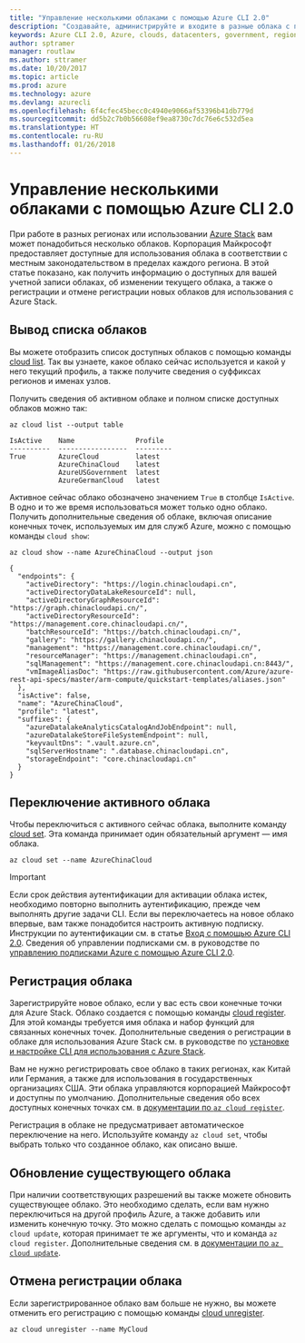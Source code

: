 ```yaml
---
title: "Управление несколькими облаками с помощью Azure CLI 2.0"
description: "Создавайте, администрируйте и входите в разные облака с помощью Azure CLI 2.0."
keywords: Azure CLI 2.0, Azure, clouds, datacenters, government, region, china, germany
author: sptramer
manager: routlaw
ms.author: sttramer
ms.date: 10/20/2017
ms.topic: article
ms.prod: azure
ms.technology: azure
ms.devlang: azurecli
ms.openlocfilehash: 6f4cfec45becc0c4940e9066af53396b41db779d
ms.sourcegitcommit: dd5b2c7b0b56608ef9ea8730c7dc76e6c532d5ea
ms.translationtype: HT
ms.contentlocale: ru-RU
ms.lasthandoff: 01/26/2018
---
```

# <a name="managing-multiple-clouds-with-azure-cli-20"></a>Управление несколькими облаками с помощью Azure CLI 2.0

При работе в разных регионах или использовании [Azure Stack](https://docs.microsoft.com/azure/azure-stack/user/) вам может понадобиться несколько облаков. Корпорация Майкрософт предоставляет доступные для использования облака в соответствии с местным законодательством в пределах каждого региона. В этой статье показано, как получить информацию о доступных для вашей учетной записи облаках, об изменении текущего облака, а также о регистрации и отмене регистрации новых облаков для использования с Azure Stack.

## <a name="listing-clouds"></a>Вывод списка облаков

Вы можете отобразить список доступных облаков с помощью команды [cloud list](/cli/azure/cloud#list). Так вы узнаете, какое облако сейчас используется и какой у него текущий профиль, а также получите сведения о суффиксах регионов и именах узлов.

Получить сведения об активном облаке и полном списке доступных облаков можно так:

```azurecli
az cloud list --output table
```

```output
IsActive    Name               Profile
----------  -----------------  ---------
True        AzureCloud         latest
            AzureChinaCloud    latest
            AzureUSGovernment  latest
            AzureGermanCloud   latest
```

Активное сейчас облако обозначено значением `True` в столбце `IsActive`. В одно и то же время использоваться может только одно облако. Получить дополнительные сведения об облаке, включая описание конечных точек, используемых им для служб Azure, можно с помощью команды `cloud show`:

```azurecli
az cloud show --name AzureChinaCloud --output json
```

```output
{
  "endpoints": {
    "activeDirectory": "https://login.chinacloudapi.cn",
    "activeDirectoryDataLakeResourceId": null,
    "activeDirectoryGraphResourceId": "https://graph.chinacloudapi.cn/",
    "activeDirectoryResourceId": "https://management.core.chinacloudapi.cn/",
    "batchResourceId": "https://batch.chinacloudapi.cn/",
    "gallery": "https://gallery.chinacloudapi.cn/",
    "management": "https://management.core.chinacloudapi.cn/",
    "resourceManager": "https://management.chinacloudapi.cn",
    "sqlManagement": "https://management.core.chinacloudapi.cn:8443/",
    "vmImageAliasDoc": "https://raw.githubusercontent.com/Azure/azure-rest-api-specs/master/arm-compute/quickstart-templates/aliases.json"
  },
  "isActive": false,
  "name": "AzureChinaCloud",
  "profile": "latest",
  "suffixes": {
    "azureDatalakeAnalyticsCatalogAndJobEndpoint": null,
    "azureDatalakeStoreFileSystemEndpoint": null,
    "keyvaultDns": ".vault.azure.cn",
    "sqlServerHostname": ".database.chinacloudapi.cn",
    "storageEndpoint": "core.chinacloudapi.cn"
  }
}
```

## <a name="switching-the-active-cloud"></a>Переключение активного облака

Чтобы переключиться с активного сейчас облака, выполните команду [cloud set](/cli/azure/cloud#set). Эта команда принимает один обязательный аргумент — имя облака.

```azurecli
az cloud set --name AzureChinaCloud
```

> [!IMPORTANT]
> Если срок действия аутентификации для активации облака истек, необходимо повторно выполнить аутентификацию, прежде чем выполнять другие задачи CLI. Если вы переключаетесь на новое облако впервые, вам также понадобится настроить активную подписку.
> Инструкции по аутентификации см. в статье [Вход с помощью Azure CLI 2.0](authenticate-azure-cli.md). Сведения об управлении подписками см. в руководстве по [управлению подписками Azure с помощью Azure CLI 2.0](manage-azure-subscriptions-azure-cli.md).

## <a name="register-a-cloud"></a>Регистрация облака

Зарегистрируйте новое облако, если у вас есть свои конечные точки для Azure Stack. Облако создается с помощью команды [cloud register](/cli/azure/cloud#register). Для этой команды требуется имя облака и набор функций для связанных конечных точек. Дополнительные сведения о регистрации в облаке для использования Azure Stack см. в руководстве по [установке и настройке CLI для использования с Azure Stack](/azure/azure-stack/user/azure-stack-connect-cli#connect-to-azure-stack).

Вам не нужно регистрировать свое облако в таких регионах, как Китай или Германия, а также для использования в государственных организациях США. Эти облака управляются корпорацией Майкрософт и доступны по умолчанию.  Дополнительные сведения обо всех доступных конечных точках см. в [документации по `az cloud register`](/cli/azure/cloud?view=azure-cli-latest#az_cloud_register).

Регистрация в облаке не предусматривает автоматическое переключение на него. Используйте команду `az cloud set`, чтобы выбрать только что созданное облако, как описано выше.

## <a name="update-an-existing-cloud"></a>Обновление существующего облака

При наличии соответствующих разрешений вы также можете обновить существующее облако. Это необходимо сделать, если вам нужно переключиться на другой профиль Azure, а также добавить или изменить конечную точку.
Это можно сделать с помощью команды `az cloud update`, которая принимает те же аргументы, что и команда `az cloud register`. Дополнительные сведения см. в [документации по `az cloud update`](/cli/azure/cloud?view=azure-cli-latest#az_cloud_update).

## <a name="unregister-a-cloud"></a>Отмена регистрации облака

Если зарегистрированное облако вам больше не нужно, вы можете отменить его регистрацию с помощью команды [cloud unregister](/cli/azure/cloud#unregister).

```azurecli
az cloud unregister --name MyCloud
```

